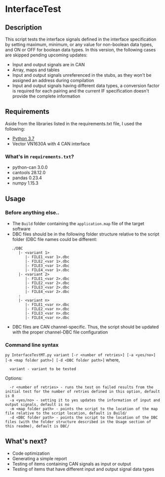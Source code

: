 # InterfaceTest
## Description
This script tests the interface signals defined in the interface specification by setting maximum, minimum, or any value for non-boolean data types, and ON or OFF for boolean data types. In this version, the following cases are skipped pending upcoming updates:
*  Input and output signals are in CAN
*  Array, maps and tables
*  Input and output signals unreferenced in the stubs, as they won't be assigned an address during compilation
*  Input and output signals having different data types, a conversion factor is required for each pairing and the current IF specification doesn't provide the complete information

## Requirements
Aside from the libraries listed in the requirements.txt file, I used the following:
*  [Python 3.7](https://www.python.org/downloads/release/python-370/)
*  Vector VN1630A with 4 CAN interface

### What's in `requirements.txt`?
*  python-can 3.0.0
*  cantools 28.12.0
*  pandas 0.23.4
*  numpy 1.15.3

## Usage
### Before anything else..
*  The `Build` folder containing the `application.map` file of the target software
*  DBC files should be in the following folder structure relative to the script folder (DBC file names could be different:
```
   ./DBC
      |- <variant 1>
         |- FILE1_<var 1>.dbc
         |- FILE2_<var 1>.dbc
         |- FILE3_<var 1>.dbc
         |- FILE4_<var 1>.dbc
      |- <variant 2>
         |- FILE1_<var 2>.dbc
         |- FILE2_<var 2>.dbc
         |- FILE3_<var 2>.dbc
         |- FILE4_<var 2>.dbc
      :
      |- <variant n>
         |- FILE1_<var n>.dbc
         |- FILE2_<var n>.dbc
         |- FILE3_<var n>.dbc
         |- FILE4_<var n>.dbc
```
*  DBC files are CAN channel-specific. Thus, the script should be updated with the proper channel-DBC file configuration

### Command line syntax
`py InterfaceTestMT.py variant [-r <number of retries>] [-a <yes/no>] [-m <map folder path>] [-d <DBC folder path>]` 
where,
```
  variant - variant to be tested
```
Options:
```
  -r <number of retries> - runs the test on failed results from the initial test for the number of retries defined in this option, default is 0
  -a <yes/no> - setting it to yes updates the information of input and output signals, default is no
  -m <map folder path> - points the script to the location of the map file relative to the script location, default is Build/
  -d <DBC folder path> - points the script to the location of the DBC files (with the folder structure described in the Usage section of this readme), default is DBC/
```

## What's next?
*  Code optimization
*  Generating a simple report
*  Testing of items containing CAN signals as input or output
*  Testing of items that have different input and output signal data types
